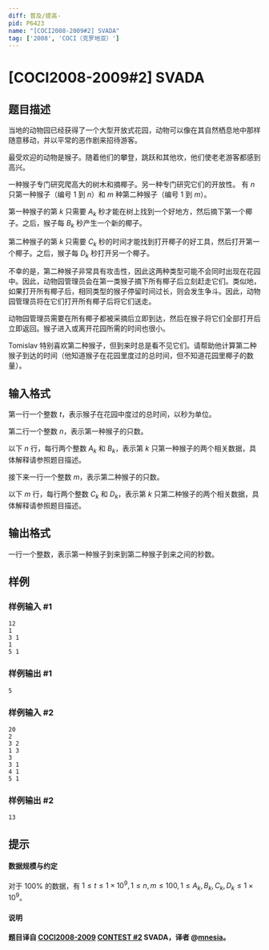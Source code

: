 ```yaml
---
diff: 普及/提高-
pid: P6423
name: "[COCI2008-2009#2] SVADA"
tag: ['2008', 'COCI（克罗地亚）']
---
```

# [COCI2008-2009#2] SVADA
## 题目描述

当地的动物园已经获得了一个大型开放式花园，动物可以像在其自然栖息地中那样随意移动，并以平常的恶作剧来招待游客。

最受欢迎的动物是猴子。随着他们的攀登，跳跃和其他坎，他们使老老游客都感到高兴。

一种猴子专门研究爬高大的树木和摘椰子。另一种专门研究它们的开放性。
有 $n$ 只第一种猴子（编号 $1$ 到 $n$）和 $m$ 种第二种猴子（编号 $1$ 到 $m$）。

第一种猴子的第 $k$ 只需要 $A_k$ 秒才能在树上找到一个好地方，然后摘下第一个椰子。之后，猴子每 $B_k$ 秒产生一个新的椰子。

第二种猴子的第 $k$ 只需要 $C_k$ 秒的时间才能找到打开椰子的好工具，然后打开第一个椰子。之后，猴子每 $D_k$ 秒打开另一个椰子。

不幸的是，第二种猴子非常具有攻击性，因此这两种类型可能不会同时出现在花园中。因此，动物园管理员会在第一类猴子摘下所有椰子后立刻赶走它们。类似地，如果打开所有椰子后，相同类型的猴子停留时间过长，则会发生争斗。因此，动物园管理员将在它们打开所有椰子后将它们送走。

动物园管理员需要在所有椰子都被采摘后立即到达，然后在猴子将它们全部打开后立即返回。猴子进入或离开花园所需的时间也很小。

Tomislav 特别喜欢第二种猴子，但到来时总是看不见它们。请帮助他计算第二种猴子到达的时间（他知道猴子在花园里度过的总时间，但不知道花园里椰子的数量）。
## 输入格式

第一行一个整数 $t$，表示猴子在花园中度过的总时间，以秒为单位。

第二行一个整数 $n$，表示第一种猴子的只数。

以下 $n$ 行，每行两个整数 $A_k$ 和 $B_k$，表示第 $k$ 只第一种猴子的两个相关数据，具体解释请参照题目描述。

接下来一行一个整数 $m$，表示第二种猴子的只数。

以下 $m$ 行，每行两个整数 $C_k$ 和 $D_k$，表示第 $k$ 只第二种猴子的两个相关数据，具体解释请参照题目描述。
## 输出格式

一行一个整数，表示第一种猴子到来到第二种猴子到来之间的秒数。
## 样例

### 样例输入 #1
```
12
1
3 1
1
5 1
```
### 样例输出 #1
```
5
```
### 样例输入 #2
```
20 
2
3 2
1 3
3
3 1
4 1
5 1
```
### 样例输出 #2
```
13
```
## 提示

#### 数据规模与约定
对于 $100\%$ 的数据，有 $1 \leq t \leq 1 \times 10^9,1 \leq n,m \leq 100,1 \leq A_k,B_k,C_k,D_k \leq 1 \times 10^9$。
#### 说明
#### 题目译自 [COCI2008-2009](https://hsin.hr/coci/archive/2008_2009/) [CONTEST #2](https://hsin.hr/coci/archive/2008_2009/contest2_tasks.pdf) SVADA，译者 @[mnesia](https://www.luogu.com.cn/user/115711)。
